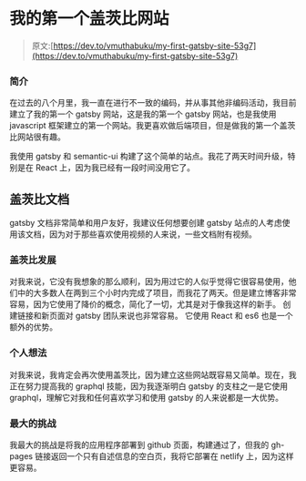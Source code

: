 # 我的第一个盖茨比网站

> 原文:[https://dev.to/vmuthabuku/my-first-gatsby-site-53g7](https://dev.to/vmuthabuku/my-first-gatsby-site-53g7)

### [](#introduction)简介

在过去的八个月里，我一直在进行不一致的编码，并从事其他非编码活动，我目前建立了我的第一个 gatsby 网站，这是我的第一个 gatsby 网站，也是我使用 javascript 框架建立的第一个网站。我更喜欢做后端项目，但是做我的第一个盖茨比网站很有趣。

我使用 gatsby 和 semantic-ui 构建了这个简单的站点。我花了两天时间升级，特别是在 React 上，因为我已经有一段时间没用它了。

## [](#gatsby-documentation)盖茨比文档

gatsby 文档非常简单和用户友好，我建议任何想要创建 gatsby 站点的人考虑使用该文档，因为对于那些喜欢使用视频的人来说，一些文档附有视频。

### [](#gatsby-development)盖茨比发展

对我来说，它没有我想象的那么顺利，因为用过它的人似乎觉得它很容易使用，他们中的大多数人在两到三个小时内完成了项目，而我花了两天。但是建立博客非常容易，因为它使用了降价的概念，简化了一切，尤其是对于像我这样的新手。
创建链接和新页面对 gatsby 团队来说也非常容易。
它使用 React 和 es6 也是一个额外的优势。

### [](#personal-thoughts)个人想法

对我来说，我肯定会再次使用盖茨比，因为建立这些网站既容易又简单。现在，我正在努力提高我的 graphql 技能，因为我逐渐明白 gatsby 的支柱之一是它使用 graphql，理解它对我和任何喜欢学习和使用 gatsby 的人来说都是一大优势。

### [](#biggest-challenge)最大的挑战

我最大的挑战是将我的应用程序部署到 github 页面，构建通过了，但我的 gh-pages 链接返回一个只有自述信息的空白页，我将它部署在 netlify 上，因为这样更容易。